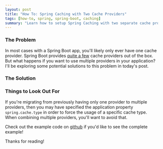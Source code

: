```yaml
---
layout: post
title: "How To: Spring Caching with Two Cache Providers"
tags: [how-to, spring, spring-boot, caching]
summary: "Learn how to setup Spring Caching with two separate cache providers"
---
```


### The Problem
In most cases with a Spring Boot app, you'll likely only ever have one cache provider. Spring Boot provides [quite a few](https://docs.spring.io/spring-boot/docs/current/reference/html/boot-features-caching.html#boot-features-caching-provider) cache providers out of the box. But what happens if you want to use multiple providers in your application? I'll be exploring some potential solutions to this problem in today's post.

### The Solution

### Things to Look Out For
If you're migrating from previously having only one provider to multiple providers, then you may have specified the application property `spring.cache.type` in order to force the usage of a specific cache type. When combining multiple providers, you'll want to avoid that. 

Check out the example code on [github](https://github.com/lumberjackdev/spring-caching-with-multiple-providers) if you'd like to see the complete example!

Thanks for reading!
